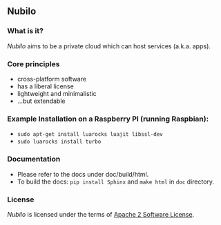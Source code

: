 ## Nubilo 


### What is it?

*Nubilo* aims to be a private cloud which can host services (a.k.a. apps). 


### Core principles

* cross-platform software
* has a liberal license
* lightweight and minimalistic
* ...but extendable

### Example Installation on a Raspberry PI (running Raspbian):

* ``sudo apt-get install luarocks luajit libssl-dev``
* ``sudo luarocks install turbo``

### Documentation

* Please refer to the docs under doc/build/html.
* To build the docs: ``pip install Sphinx`` and ``make html`` in ``doc`` directory.

### License

*Nubilo* is licensed under the terms of [Apache 2 Software License](http://www.apache.org/licenses/LICENSE-2.0). 
 
 
